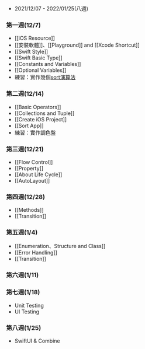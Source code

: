 - 2021/12/07 - 2022/01/25(八週)

### 第一週(12/7)
- [[iOS Resource]]
- [[安裝軟體]]、[[Playground]] and [[Xcode Shortcut]]
- [[Swift Style]]
- [[Swift Basic Type]]
- [[Constants and Variables]]
- [[Optional Variables]]
- 練習：實作幾個[sort演算法](http://notepad.yehyeh.net/Content/Algorithm/Sort/Sort.php)

### 第二週(12/14)
- [[Basic Operators]]
- [[Collections and Tuple]]
- [[Create iOS Project]]
- [[Sort App]]
- 練習：實作調色盤

### 第三週(12/21)
- [[Flow Control]]
- [[Property]]
- [[About Life Cycle]]
- [[AutoLayout]]

### 第四週(12/28)
- [[Methods]]
- [[Transition]]

### 第五週(1/4)
- [[Enumeration、Structure and Class]]
- [[Error Handling]]
- [[Transition]]

### 第六週(1/11)

### 第七週(1/18)
- Unit Testing
- UI Testing

### 第八週(1/25)
- SwiftUI & Combine